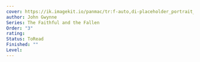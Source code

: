```yaml
---
cover: https://ik.imagekit.io/panmac/tr:f-auto,di-placeholder_portrait_aMjPtD9YZ.jpg,w-270/edition/9781447259640.jpg
author: John Gwynne
Series: The Faithful and the Fallen
Order: "3"
rating: 
Status: ToRead
Finished: ""
Level:
---
```









